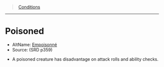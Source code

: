 ﻿---
!Generic
Id: conditions_vo.md#poisoned
ParentLink: conditions_vo.md#conditions
Name: Poisoned
ParentName: Conditions
NameLevel: 1
AltName: '[Empoisonné](hd_conditions_empoisonne.md)'
Source: (SRD p359)
Attributes: {}
---
> [Conditions](srd_conditions.md)

---

# Poisoned

- AltName: [Empoisonné](hd_conditions_empoisonne.md)
- Source: (SRD p359)

* A poisoned creature has disadvantage on attack rolls and ability checks.

